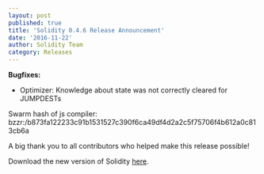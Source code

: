 ```yaml
---
layout: post
published: true
title: 'Solidity 0.4.6 Release Announcement'
date: '2016-11-22'
author: Solidity Team
category: Releases
---
```


**Bugfixes:**

- Optimizer: Knowledge about state was not correctly cleared for JUMPDESTs

Swarm hash of js compiler: bzzr:/b873fa122233c91b1531527c390f6ca49df4d2a2c5f75706f4b612a0c813cb6a

A big thank you to all contributors who helped make this release possible!

Download the new version of Solidity [here](https://github.com/ethereum/solidity/releases/tag/v0.4.6).
